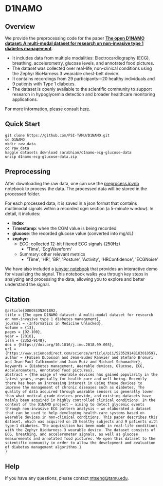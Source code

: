 # D1NAMO

## Overview
We provide the preprocessing code for the paper <b>[The open D1NAMO dataset: A multi-modal dataset for research on non-invasive type 1 diabetes management](https://www.sciencedirect.com/science/article/pii/S2352914818301059)</b>.

* It includes data from multiple modalities: Electrocardiography (ECG), breathing, accelerometry, glucose levels, and annotated food pictures.
* The dataset was collected over real-life, non-clinical conditions using the Zephyr BioHarness 3 wearable chest-belt device.
* It contains recordings from 29 participants—20 healthy individuals and 9 patients with Type 1 diabetes.
* The dataset is openly available to the scientific community to support research in hypoglycemia detection and broader healthcare monitoring applications.
  
For more information, please consult [here](https://www.kaggle.com/datasets/sarabhian/d1namo-ecg-glucose-data).

## Quick Start
```
git clone https://github.com/PSI-TAMU/D1NAMO.git
cd D1NAMO
mkdir raw_data
cd raw_data
kaggle datasets download sarabhian/d1namo-ecg-glucose-data
unzip d1namo-ecg-glucose-data.zip
```

## Preprocessing
After downloading the raw data, one can use the [preprocess.ipynb](./preprocess.ipynb) notebook to process the data. The processed data will be stored in the processed folder.

For each processed data, it is saved in a json format that contains multimodal signals within a recorded cgm section (a 5-minute window). In detail, it includes:
* <b>Index</b>
* <b>Timestamp</b>: when the CGM value is being recorded
* <b>glucose</b>: the recorded glucose value (converted into mg/dL)
* <b>zephyr</b>:
    * ECG: collected 12-bit filtered ECG signals (250Hz)
        * 'Time', 'EcgWaveform'
    * Summary: other relevant metrics
        * 'Time', 'HR', 'BR', 'Posture', 'Activity', 'HRConfidence', 'ECGNoise'

We have also included a [jupyter notebook](./visualize.ipynb) that provides an interactive demo for visualizing the signal. This notebook walks you through key steps in analyzing and processing the data, allowing you to explore and better understand the signal.

## Citation
```
@article{DUBOSSON201892,
title = {The open D1NAMO dataset: A multi-modal dataset for research on non-invasive type 1 diabetes management},
journal = {Informatics in Medicine Unlocked},
volume = {13},
pages = {92-100},
year = {2018},
issn = {2352-9148},
doi = {https://doi.org/10.1016/j.imu.2018.09.003},
url = {https://www.sciencedirect.com/science/article/pii/S2352914818301059},
author = {Fabien Dubosson and Jean-Eudes Ranvier and Stefano Bromuri and Jean-Paul Calbimonte and Juan Ruiz and Michael Schumacher},
keywords = {Diabetes management, Wearable devices, Glucose, ECG, Accelerometers, Annotated food pictures},
abstract = {The usage of wearable devices has gained popularity in the latest years, especially for health-care and well being. Recently there has been an increasing interest in using these devices to improve the management of chronic diseases such as diabetes. The quality of data acquired through wearable sensors is generally lower than what medical-grade devices provide, and existing datasets have mainly been acquired in highly controlled clinical conditions. In the context of the D1NAMO project — aiming to detect glycemic events through non-invasive ECG pattern analysis — we elaborated a dataset that can be used to help developing health-care systems based on wearable devices in non-clinical conditions. This paper describes this dataset, which was acquired on 20 healthy subjects and 9 patients with type-1 diabetes. The acquisition has been made in real-life conditions with the Zephyr BioHarness 3 wearable device. The dataset consists of ECG, breathing, and accelerometer signals, as well as glucose measurements and annotated food pictures. We open this dataset to the scientific community in order to allow the development and evaluation of diabetes management algorithms.}
}
```


## Help
If you have any questions, please contact [mtseng@tamu.edu](mailto:rgutier@cse.tamu.edu).
